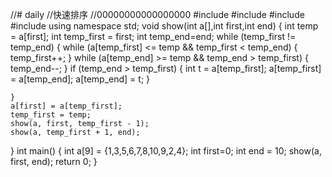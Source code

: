 //# daily
//快速排序
//00000000000000000
#include<iostream>
#include<string>
#include<cstdlib>
#include<ctime>
using namespace std;
void show(int a[],int first,int end) {
	int temp = a[first];
	int temp_first = first;
	int temp_end=end;
	while (temp_first != temp_end) {
		while (a[temp_first] <= temp && temp_first < temp_end) {
			temp_first++;
		}
		while (a[temp_end] >= temp && temp_end > temp_first) {
			temp_end--;
		}
		if (temp_end > temp_first) {
			int t = a[temp_first];
			a[temp_first] = a[temp_end];
			a[temp_end] = t;
		}
		
	}
	a[first] = a[temp_first];
	temp_first = temp;
	show(a, first, temp_first - 1);
	show(a, temp_first + 1, end);
}
int main() {
	int a[9] = {1,3,5,6,7,8,10,9,2,4};
	int first=0;
	int end = 10;
	show(a, first, end);
	return 0;
}
